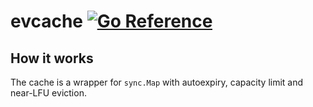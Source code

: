 # evcache [![Go Reference](https://pkg.go.dev/badge/github.com/mgnsk/evcache.svg)](https://pkg.go.dev/github.com/mgnsk/evcache)

## How it works

The cache is a wrapper for `sync.Map` with autoexpiry, capacity limit and near-LFU eviction.
